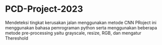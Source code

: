 # PCD-Project-2023
Mendeteksi tingkat kerusakan jalan menggunakan metode CNN
PRoject ini menggunakan bahasa pemrograman python serta menggunakan beberapa metode pre-processing yaitu grayscale, resize, RGB, dan mengatur Thereshold
